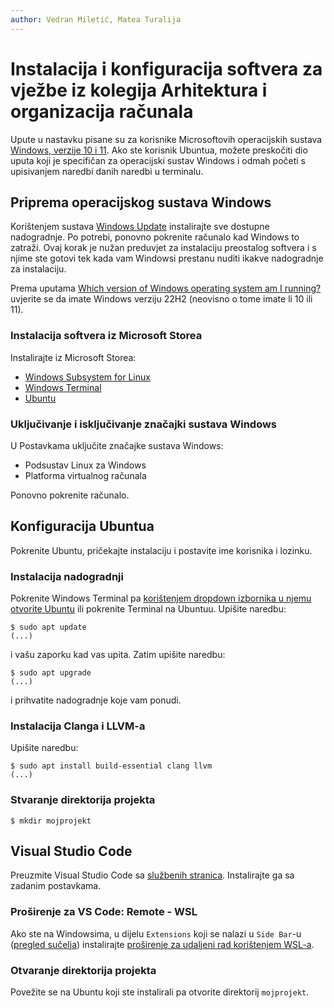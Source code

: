```yaml
---
author: Vedran Miletić, Matea Turalija
---
```


# Instalacija i konfiguracija softvera za vježbe iz kolegija Arhitektura i organizacija računala

Upute u nastavku pisane su za korisnike Microsoftovih operacijskih sustava [Windows, verzije 10 i 11](https://www.microsoft.com/en-us/windows). Ako ste korisnik Ubuntua, možete preskočiti dio uputa koji je specifičan za operacijski sustav Windows i odmah početi s upisivanjem naredbi danih naredbi u terminalu.

## Priprema operacijskog sustava Windows

Korištenjem sustava [Windows Update](https://support.microsoft.com/en-us/windows/update-windows-3c5ae7fc-9fb6-9af1-1984-b5e0412c556a) instalirajte sve dostupne nadogradnje. Po potrebi, ponovno pokrenite računalo kad Windows to zatraži. Ovaj korak je nužan preduvjet za instalaciju preostalog softvera i s njime ste gotovi tek kada vam Windowsi prestanu nuditi ikakve nadogradnje za instalaciju.

Prema uputama [Which version of Windows operating system am I running?](https://support.microsoft.com/en-us/windows/which-version-of-windows-operating-system-am-i-running-628bec99-476a-2c13-5296-9dd081cdd808) uvjerite se da imate Windows verziju 22H2 (neovisno o tome imate li 10 ili 11).

### Instalacija softvera iz Microsoft Storea

Instalirajte iz Microsoft Storea:

- [Windows Subsystem for Linux](https://apps.microsoft.com/store/detail/windows-subsystem-for-linux/9P9TQF7MRM4R)
- [Windows Terminal](https://apps.microsoft.com/store/detail/windows-terminal/9N0DX20HK701)
- [Ubuntu](https://apps.microsoft.com/store/detail/ubuntu/9PDXGNCFSCZV)

### Uključivanje i isključivanje značajki sustava Windows

U Postavkama uključite značajke sustava Windows:

- Podsustav Linux za Windows
- Platforma virtualnog računala

Ponovno pokrenite računalo.

## Konfiguracija Ubuntua

Pokrenite Ubuntu, pričekajte instalaciju i postavite ime korisnika i lozinku.

### Instalacija nadogradnji

Pokrenite Windows Terminal pa [korištenjem dropdown izbornika u njemu otvorite Ubuntu](https://docs.microsoft.com/en-us/windows/terminal/panes) ili pokrenite Terminal na Ubuntuu. Upišite naredbu:

``` shell
$ sudo apt update
(...)
```

i vašu zaporku kad vas upita. Zatim upišite naredbu:

``` shell
$ sudo apt upgrade
(...)
```

i prihvatite nadogradnje koje vam ponudi.

### Instalacija Clanga i LLVM-a

Upišite naredbu:

``` shell
$ sudo apt install build-essential clang llvm
(...)
```

### Stvaranje direktorija projekta

``` shell
$ mkdir mojprojekt
```

## Visual Studio Code

Preuzmite Visual Studio Code sa [službenih stranica](https://code.visualstudio.com/). Instalirajte ga sa zadanim postavkama.

### Proširenje za VS Code: Remote - WSL

Ako ste na Windowsima, u dijelu `Extensions` koji se nalazi u `Side Bar`-u ([pregled sučelja](https://code.visualstudio.com/docs/getstarted/userinterface)) instalirajte [proširenje za udaljeni rad korištenjem WSL-a](https://code.visualstudio.com/docs/remote/wsl-tutorial).

### Otvaranje direktorija projekta

Povežite se na Ubuntu koji ste instalirali pa otvorite direktorij `mojprojekt`.

